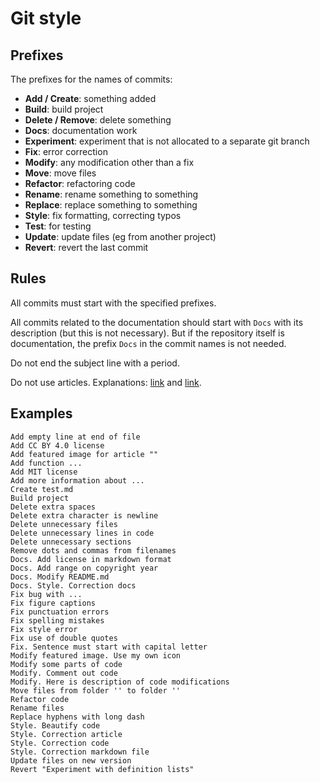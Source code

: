 # Git style

## Prefixes

The prefixes for the names of commits:

- **Add / Create**: something added
- **Build**: build project
- **Delete / Remove**: delete something
- **Docs**: documentation work
- **Experiment**: experiment that is not allocated to a separate git branch
- **Fix**: error correction
- **Modify**: any modification other than a fix
- **Move**: move files
- **Refactor**: refactoring code
- **Rename**: rename something to something
- **Replace**: replace something to something
- **Style**: fix formatting, correcting typos
- **Test**: for testing
- **Update**: update files (eg from another project)
- **Revert**: revert the last commit

## Rules

All commits must start with the specified prefixes.

All commits related to the documentation should start with `Docs` with its description (but this is not necessary). But if the repository itself is documentation, the prefix `Docs` in the commit names is not needed.

Do not end the subject line with a period.

Do not use articles. Explanations: [link](https://www.reddit.com/r/git/comments/7gjhpd/using_an_article_in_a_commit_message/) and [link](https://english.stackexchange.com/questions/38759/dropping-articles-in-the-title-of-an-article-or-a-section-or-in-the-caption-o).

## Examples

```text
Add empty line at end of file
Add CC BY 4.0 license
Add featured image for article ""
Add function ...
Add MIT license
Add more information about ...
Create test.md
Build project
Delete extra spaces
Delete extra character is newline
Delete unnecessary files
Delete unnecessary lines in code
Delete unnecessary sections
Remove dots and commas from filenames
Docs. Add license in markdown format
Docs. Add range on copyright year
Docs. Modify README.md
Docs. Style. Correction docs
Fix bug with ...
Fix figure captions
Fix punctuation errors
Fix spelling mistakes
Fix style error
Fix use of double quotes
Fix. Sentence must start with capital letter
Modify featured image. Use my own icon
Modify some parts of code
Modify. Comment out code
Modify. Here is description of code modifications
Move files from folder '' to folder ''
Refactor code
Rename files
Replace hyphens with long dash
Style. Beautify code
Style. Correction article
Style. Correction code
Style. Correction markdown file
Update files on new version
Revert "Experiment with definition lists"
```
